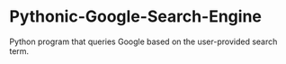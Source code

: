 # Pythonic-Google-Search-Engine
Python program that queries Google based on the user-provided search term.
